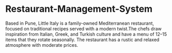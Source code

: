 # Restaurant-Management-System
Based in Pune, Little Italy is a family-owned Mediterranean restaurant, focused on traditional recipes served with a modern twist.The chefs draw inspiration from Italian, Greek, and Turkish culture and have a menu of 12–15 items that they rotate seasonally. The restaurant has a rustic and relaxed atmosphere with moderate prices.
